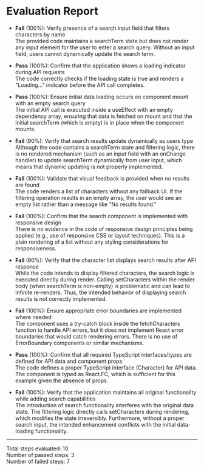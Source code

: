 # Evaluation Report

- **Fail** (100%): Verify presence of a search input field that filters characters by name  
  The provided code maintains a searchTerm state but does not render any input element for the user to enter a search query. Without an input field, users cannot dynamically update the search term.

- **Pass** (100%): Confirm that the application shows a loading indicator during API requests  
  The code correctly checks if the loading state is true and renders a "Loading..." indicator before the API call completes.

- **Pass** (100%): Ensure initial data loading occurs on component mount with an empty search query  
  The initial API call is executed inside a useEffect with an empty dependency array, ensuring that data is fetched on mount and that the initial searchTerm (which is empty) is in place when the component mounts.

- **Fail** (90%): Verify that search results update dynamically as users type  
  Although the code contains a searchTerm state and filtering logic, there is no rendered mechanism (such as an input field with an onChange handler) to update searchTerm dynamically from user input, which means that dynamic updating is not properly implemented.

- **Fail** (100%): Validate that visual feedback is provided when no results are found  
  The code renders a list of characters without any fallback UI. If the filtering operation results in an empty array, the user would see an empty list rather than a message like "No results found."

- **Fail** (100%): Confirm that the search component is implemented with responsive design  
  There is no evidence in the code of responsive design principles being applied (e.g., use of responsive CSS or layout techniques). This is a plain rendering of a list without any styling considerations for responsiveness.

- **Fail** (90%): Verify that the character list displays search results after API response  
  While the code intends to display filtered characters, the search logic is executed directly during render. Calling setCharacters within the render body (when searchTerm is non-empty) is problematic and can lead to infinite re-renders. Thus, the intended behavior of displaying search results is not correctly implemented.

- **Fail** (100%): Ensure appropriate error boundaries are implemented where needed  
  The component uses a try-catch block inside the fetchCharacters function to handle API errors, but it does not implement React error boundaries that would catch rendering errors. There is no use of ErrorBoundary components or similar mechanisms.

- **Pass** (100%): Confirm that all required TypeScript interfaces/types are defined for API data and component props  
  The code defines a proper TypeScript interface (Character) for API data. The component is typed as React.FC, which is sufficient for this example given the absence of props.

- **Fail** (100%): Verify that the application maintains all original functionality while adding search capabilities  
  The introduction of search functionality interferes with the original data state. The filtering logic directly calls setCharacters during rendering, which modifies the state irreversibly. Furthermore, without a proper search input, the intended enhancement conflicts with the initial data-loading functionality.

---

Total steps evaluated: 10  
Number of passed steps: 3  
Number of failed steps: 7